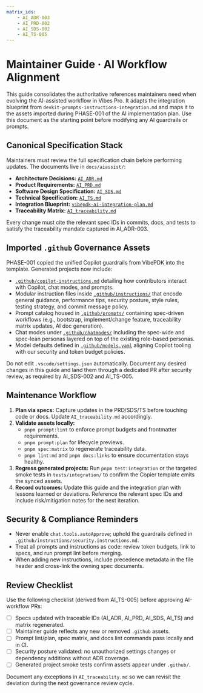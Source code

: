 ```yaml
---
matrix_ids:
    - AI_ADR-003
    - AI_PRD-002
    - AI_SDS-002
    - AI_TS-005
---
```


# Maintainer Guide · AI Workflow Alignment

This guide consolidates the authoritative references maintainers need when evolving the AI-assisted workflow in Vibes Pro.
It adapts the integration blueprint from `devkit-prompts-instructions-integration.md` and maps it to the assets imported during
PHASE-001 of the AI implementation plan. Use this document as the starting point before modifying any AI guardrails or
prompts.

## Canonical Specification Stack

Maintainers must review the full specification chain before performing updates. The documents live in `docs/aiassist/`:

-   **Architecture Decisions:** [`AI_ADR.md`](../explanation/ai-specifications/AI_ADR.md)
-   **Product Requirements:** [`AI_PRD.md`](../explanation/ai-specifications/AI_PRD.md)
-   **Software Design Specification:** [`AI_SDS.md`](../explanation/ai-specifications/AI_SDS.md)
-   **Technical Specification:** [`AI_TS.md`](../explanation/ai-specifications/AI_TS.md)
-   **Integration Blueprint:** [`vibepdk-ai-integration-plan.md`](../explanation/ai-specifications/vibepdk-ai-integration-plan.md)
-   **Traceability Matrix:** [`AI_traceability.md`](../explanation/ai-specifications/AI_traceability.md)

Every change must cite the relevant spec IDs in commits, docs, and tests to satisfy the traceability mandate captured in AI_ADR-003.

## Imported `.github` Governance Assets

PHASE-001 copied the unified Copilot guardrails from VibePDK into the template. Generated projects now include:

-   [`.github/copilot-instructions.md`](../../templates/{{project_slug}}/.github/copilot-instructions.md) detailing how
    contributors interact with Copilot, chat modes, and prompts.
-   Modular instruction files inside [`.github/instructions/`](../../templates/{{project_slug}}/.github/instructions/) that encode
    general guidance, performance tips, security posture, style rules, testing strategy, and commit message policy.
-   Prompt catalog housed in [`.github/prompts/`](../../templates/{{project_slug}}/.github/prompts/) containing spec-driven workflows
    (e.g., bootstrap, implement/change feature, traceability matrix updates, AI doc generation).
-   Chat modes under [`.github/chatmodes/`](../../templates/{{project_slug}}/.github/chatmodes/) including the spec-wide and spec-lean
    personas layered on top of the existing role-based personas.
-   Model defaults defined in [`.github/models.yaml`](../../templates/{{project_slug}}/.github/models.yaml) aligning Copilot tooling with
    our security and token budget policies.

Do not edit `.vscode/settings.json` automatically. Document any desired changes in this guide and land them through a dedicated
PR after security review, as required by AI_SDS-002 and AI_TS-005.

## Maintenance Workflow

1. **Plan via specs:** Capture updates in the PRD/SDS/TS before touching code or docs. Update `AI_traceability.md` accordingly.
2. **Validate assets locally:**
    - `pnpm prompt:lint` to enforce prompt budgets and frontmatter requirements.
    - `pnpm prompt:plan` for lifecycle previews.
    - `pnpm spec:matrix` to regenerate traceability data.
    - `pnpm lint:md` and `pnpm docs:links` to ensure documentation stays healthy.
3. **Regress generated projects:** Run `pnpm test:integration` or the targeted smoke tests in `tests/integration/` to confirm the
   Copier template emits the synced assets.
4. **Record outcomes:** Update this guide and the integration plan with lessons learned or deviations. Reference the relevant
   spec IDs and include risk/mitigation notes for the next iteration.

## Security & Compliance Reminders

-   Never enable `chat.tools.autoApprove`; uphold the guardrails defined in `.github/instructions/security.instructions.md`.
-   Treat all prompts and instructions as code: review token budgets, link to specs, and run prompt lint before merging.
-   When adding new instructions, include precedence metadata in the file header and cross-link the owning spec documents.

## Review Checklist

Use the following checklist (derived from AI_TS-005) before approving AI-workflow PRs:

-   [ ] Specs updated with traceable IDs (AI_ADR, AI_PRD, AI_SDS, AI_TS) and matrix regenerated.
-   [ ] Maintainer guide reflects any new or removed `.github` assets.
-   [ ] Prompt lint/plan, spec matrix, and docs lint commands pass locally and in CI.
-   [ ] Security posture validated: no unauthorized settings changes or dependency additions without ADR coverage.
-   [ ] Generated project smoke tests confirm assets appear under `.github/`.

Document any exceptions in `AI_traceability.md` so we can revisit the deviation during the next governance review cycle.
